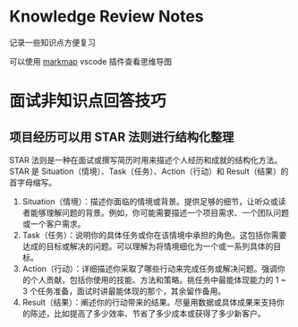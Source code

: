 # Knowledge Review Notes

记录一些知识点方便复习

可以使用 [markmap](https://markmap.js.org/) vscode 插件查看思维导图

# 面试非知识点回答技巧

## 项目经历可以用 STAR 法则进行结构化整理

STAR 法则是一种在面试或撰写简历时用来描述个人经历和成就的结构化方法。STAR 是 Situation（情境）、Task（任务）、Action（行动）和 Result（结果）的首字母缩写。

1. Situation（情境）：描述你面临的情境或背景。提供足够的细节，让听众或读者能够理解问题的背景。例如，你可能需要描述一个项目需求、一个团队问题或一个客户需求。
2. Task（任务）：说明你的具体任务或你在该情境中承担的角色。这包括你需要达成的目标或解决的问题。可以理解为将情境细化为一个或一系列具体的目标。
3. Action（行动）：详细描述你采取了哪些行动来完成任务或解决问题。强调你的个人贡献，包括你使用的技能、方法和策略。挑任务中最能体现能力的 1 ~ 3 个任务准备，面试时讲最能体现的那个，其余留作备用。
4. Result（结果）：阐述你的行动带来的结果。尽量用数据或具体成果来支持你的陈述，比如提高了多少效率、节省了多少成本或获得了多少新客户。

















